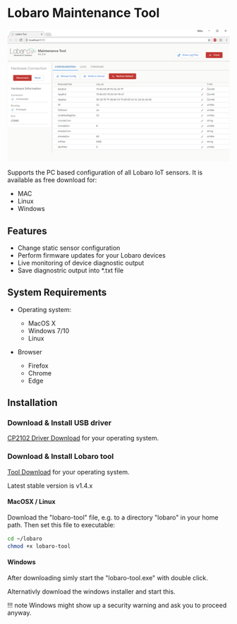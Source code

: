 # Lobaro Maintenance Tool

![Screenshot Lobaro-Tool](./img/Lobaro_Tool_ConfigFeature.png)

Supports the PC based configuration of all Lobaro IoT sensors. It is available as free download for:

* MAC
* Linux
* Windows

## Features

* Change static sensor configuration
* Perform firmware updates for your Lobaro devices
* Live monitoring of device diagnostic output
* Save diagnostric output into *.txt file

## System Requirements

* Operating system:
    * MacOS X
    * Windows 7/10
    * Linux
    
* Browser
    * Firefox
    * Chrome
    * Edge
       
    
## Installation

### Download & Install USB driver
[CP2102 Driver Download](https://www.silabs.com/products/development-tools/software/usb-to-uart-bridge-vcp-drivers) for your operating system.


### Download & Install Lobaro tool

[Tool Download](https://files.lobaro.com/index.php/s/jJULuRooWzLnYO9) for your operating system.

Latest stable version is v1.4.x

#### MacOSX / Linux
Download the "lobaro-tool" file, e.g. to a directory "lobaro" in your home path. Then set this file to executable:
```Bash
cd ~/lobaro
chmod +x lobaro-tool
```
#### Windows
After downloading simly start the "lobaro-tool.exe" with double click. 

Alternativly download the windows installer and start this.

!!! note
    Windows might show up a security warning and ask you to proceed anyway.





